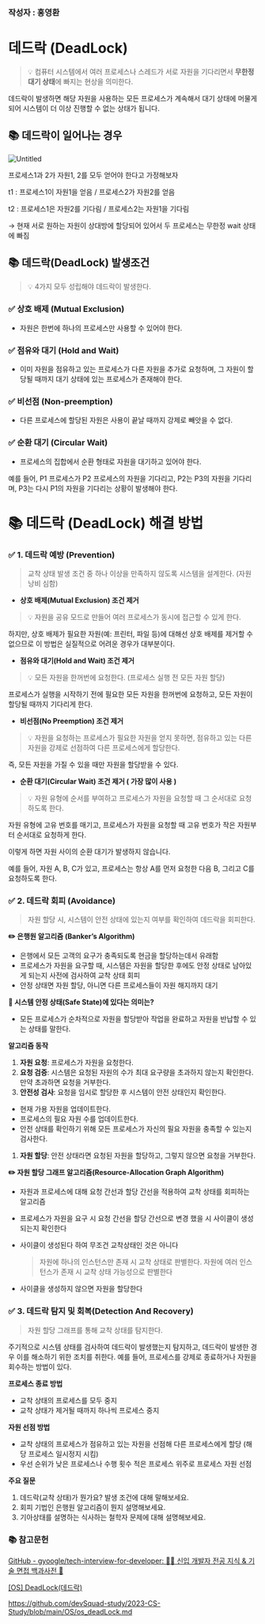 ### 작성자 : 홍영환

# 데드락 (DeadLock)



> 💡 컴퓨터 시스템에서 여러 프로세스나 스레드가 서로 자원을 기다리면서 **무한정 대기 상태**에 빠지는 현상을 의미한다.



데드락이 발생하면 해당 자원을 사용하는 모든 프로세스가 계속해서 대기 상태에 머물게 되어 시스템이 더 이상 진행할 수 없는 상태가 됩니다.

## 📚 데드락이 일어나는 경우

![Untitled](https://github.com/EN-CS-STUDY/CS_STUDY/assets/77156858/fb143444-0c57-47c5-8215-2c5a88235111)

프로세스1과 2가 자원1, 2를 모두 얻어야 한다고 가정해보자

t1 : 프로세스1이 자원1을 얻음 / 프로세스2가 자원2를 얻음

t2 : 프로세스1은 자원2를 기다림 / 프로세스2는 자원1을 기다림

→ 현재 서로 원하는 자원이 상대방에 할당되어 있어서 두 프로세스는 무한정 wait 상태에 빠짐

## 📚 데드락(DeadLock) 발생조건



> 💡 4가지 모두 성립해야 데드락이 발생한다.



### ✅ 상호 배제 (Mutual Exclusion)

- 자원은 한번에 하나의 프로세스만 사용할 수 있어야 한다.

### ✅ 점유와 대기 (Hold and Wait)

- 이미 자원을 점유하고 있는 프로세스가 다른 자원을 추가로 요청하며, 그 자원이 할당될 때까지 대기 상태에 있는 프로세스가 존재해야 한다.

### ✅ 비선점 (Non-preemption)

- 다른 프로세스에 할당된 자원은 사용이 끝날 때까지 강제로 빼앗을 수 없다.

### ✅ 순환 대기 (Circular Wait)

- 프로세스의 집합에서 순환 형태로 자원을 대기하고 있어야 한다.

예를 들어, P1 프로세스가 P2 프로세스의 자원을 기다리고, P2는 P3의 자원을 기다리며, P3는 다시 P1의 자원을 기다리는 상황이 발생해야 한다.

# 📚 데드락 (DeadLock) 해결 방법


### ✅ 1. 데드락 예방 (Prevention)

> 교착 상태 발생 조건 중 하나 이상을 만족하지 않도록 시스템을 설계한다. (자원 낭비 심함)
> 
- **상호 배제(Mutual Exclusion) 조건 제거**


> 💡 자원을 공유 모드로 만들어 여러 프로세스가 동시에 접근할 수 있게 한다.

하지만, 상호 배제가 필요한 자원(예: 프린터, 파일 등)에 대해선 상호 배제를 제거할 수 없으므로 이 방법은 실질적으로 어려운 경우가 대부분이다.

- **점유와 대기(Hold and Wait) 조건 제거**


> 💡 모든 자원을 한꺼번에 요청한다. (프로세스 실행 전 모든 자원 할당)



프로세스가 실행을 시작하기 전에 필요한 모든 자원을 한꺼번에 요청하고, 모든 자원이 할당될 때까지 기다리게 한다.

- **비선점(No Preemption) 조건 제거**


> 💡 자원을 요청하는 프로세스가 필요한 자원을 얻지 못하면, 점유하고 있는 다른 자원을 강제로 선점하여 다른 프로세스에게 할당한다.



즉, 모든 자원을 가질 수 있을 때만 자원을 할당받을 수 있다.

- **순환 대기(Circular Wait) 조건 제거 ( 가장 많이 사용 )**


> 💡 자원 유형에 순서를 부여하고 프로세스가 자원을 요청할 때 그 순서대로 요청하도록 한다.



자원 유형에 고유 번호를 매기고, 프로세스가 자원을 요청할 때 고유 번호가 작은 자원부터 순서대로 요청하게 한다. 

이렇게 하면 자원 사이의 순환 대기가 발생하지 않습니다.

예를 들어, 자원 A, B, C가 있고, 프로세스는 항상 A를 먼저 요청한 다음 B, 그리고 C를 요청하도록 한다.

### ✅ 2. 데드락 회피 (Avoidance)

> 자원 할당 시, 시스템이 안전 상태에 있는지 여부를 확인하여 데드락을 회피한다.
> 

**✏️ 은행원 알고리즘 (Banker’s Algorithm)**

- 은행에서 모든 고객의 요구가 충족되도록 현금을 할당하는데서 유래함
- 프로세스가 자원을 요구할 때, 시스템은 자원을 할당한 후에도 안정 상태로 남아있게 되는지 사전에 검사하여 교착 상태 회피
- 안정 상태면 자원 할당, 아니면 다른 프로세스들이 자원 해지까지 대기

**🌟 시스템 안정 상태(Safe State)에 있다는 의미는?**

- 모든 프로세스가 순차적으로 자원을 할당받아 작업을 완료하고 자원을 반납할 수 있는 상태를 말한다.

**알고리즘 동작**

1. **자원 요청**: 프로세스가 자원을 요청한다.
2. **요청 검증**: 시스템은 요청된 자원의 수가 최대 요구량을 초과하지 않는지 확인한다. 만약 초과하면 요청을 거부한다.
3. **안전성 검사**: 요청을 임시로 할당한 후 시스템이 안전 상태인지 확인한다.
- 현재 가용 자원을 업데이트한다.
- 프로세스의 필요 자원 수를 업데이트한다.
- 안전 상태를 확인하기 위해 모든 프로세스가 자신의 필요 자원을 충족할 수 있는지 검사한다.
1. **자원 할당**: 안전 상태라면 요청된 자원을 할당하고, 그렇지 않으면 요청을 거부한다.

**✏️ 자원 할당 그래프 알고리즘(Resource-Allocation Graph Algorithm)**

- 자원과 프로세스에 대해 요청 간선과 할당 간선을 적용하여 교착 상태를 회피하는 알고리즘
- 프로세스가 자원을 요구 시 요청 간선을 할당 간선으로 변경 했을 시 사이클이 생성 되는지 확인한다
- 사이클이 생성된다 하여 무조건 교착상태인 것은 아니다
    
    > 자원에 하나의 인스턴스만 존재 시 교착 상태로 판별한다. 자원에 여러 인스턴스가 존재 시 교착 상태 가능성으로 판별한다
    > 
- 사이클을 생성하지 않으면 자원을 할당한다

### ✅ 3. 데드락 탐지 및 회복(Detection And Recovery)

> 자원 할당 그래프를 통해 교착 상태를 탐지한다.
> 

주기적으로 시스템 상태를 검사하여 데드락이 발생했는지 탐지하고, 데드락이 발생한 경우 이를 해소하기 위한 조치를 취한다. 예를 들어, 프로세스를 강제로 종료하거나 자원을 회수하는 방법이 있다.

**프로세스 종료 방법**

- 교착 상태의 프로세스를 모두 중지
- 교착 상태가 제거될 때까지 하나씩 프로세스 중지

**자원 선점 방법**

- 교착 상태의 프로세스가 점유하고 있는 자원을 선점해 다른 프로세스에게 할당 (해당 프로세스 일시정지 시킴)
- 우선 순위가 낮은 프로세스나 수행 횟수 적은 프로세스 위주로 프로세스 자원 선점

**주요 질문**

1. 데드락(교착 상태)가 뭔가요? 발생 조건에 대해 말해보세요.
2. 회피 기법인 은행원 알고리즘이 뭔지 설명해보세요.
3. 기아상태를 설명하는 식사하는 철학자 문제에 대해 설명해보세요.

### 📚 참고문헌

[GitHub - gyoogle/tech-interview-for-developer: 👶🏻 신입 개발자 전공 지식 & 기술 면접 백과사전 📖](https://github.com/gyoogle/tech-interview-for-developer?tab=readme-ov-file)

[[OS] DeadLock(데드락)](https://peonyf.tistory.com/entry/OS-DeadLock데드락)

https://github.com/devSquad-study/2023-CS-Study/blob/main/OS/os_deadLock.md